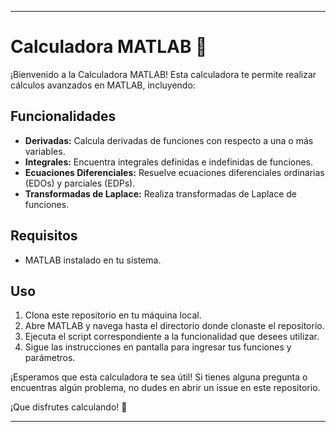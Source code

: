 
---

# Calculadora MATLAB 🧮

¡Bienvenido a la Calculadora MATLAB! Esta calculadora te permite realizar cálculos avanzados en MATLAB, incluyendo:

## Funcionalidades

- **Derivadas:** Calcula derivadas de funciones con respecto a una o más variables.
- **Integrales:** Encuentra integrales definidas e indefinidas de funciones.
- **Ecuaciones Diferenciales:** Resuelve ecuaciones diferenciales ordinarias (EDOs) y parciales (EDPs).
- **Transformadas de Laplace:** Realiza transformadas de Laplace de funciones.

## Requisitos

- MATLAB instalado en tu sistema.

## Uso

1. Clona este repositorio en tu máquina local.
2. Abre MATLAB y navega hasta el directorio donde clonaste el repositorio.
3. Ejecuta el script correspondiente a la funcionalidad que desees utilizar.
4. Sigue las instrucciones en pantalla para ingresar tus funciones y parámetros.

¡Esperamos que esta calculadora te sea útil! Si tienes alguna pregunta o encuentras algún problema, no dudes en abrir un issue en este repositorio.

¡Que disfrutes calculando! 🚀

--- 
